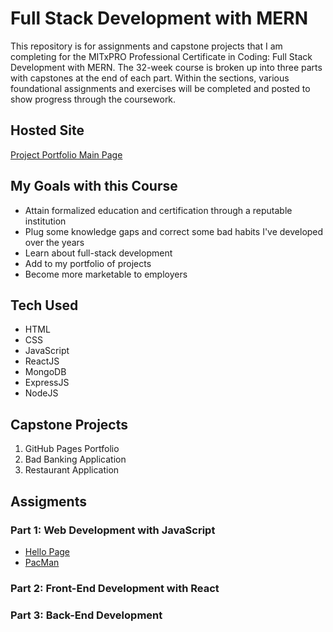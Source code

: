 # Full Stack Development with MERN

This repository is for assignments and capstone projects that I am completing for the MITxPRO Professional Certificate in Coding: Full Stack Development with MERN. The 32-week course is broken up into three parts with capstones at the end of each part. Within the sections, various foundational assignments and exercises will be completed and posted to show progress through the coursework.
## Hosted Site
[Project Portfolio Main Page](https://jasonrahm00.github.io/)
## My Goals with this Course
- Attain formalized education and certification through a reputable institution
- Plug some knowledge gaps and correct some bad habits I've developed over the years
- Learn about full-stack development
- Add to my portfolio of projects
- Become more marketable to employers
## Tech Used
- HTML
- CSS
- JavaScript
- ReactJS
- MongoDB
- ExpressJS
- NodeJS
## Capstone Projects

1. GitHub Pages Portfolio
2. Bad Banking Application
3. Restaurant Application

## Assigments

### Part 1: Web Development with JavaScript

- [Hello Page](https://jasonrahm00.github.io/part1/hello/index.html)
- [PacMan](https://jasonrahm00.github.io/part1/pac-man/index.html)

### Part 2: Front-End Development with React

### Part 3: Back-End Development
